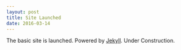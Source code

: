 ```yaml
---
layout: post
title: Site Launched
date: 2016-03-14
---
```


The basic site is launched. Powered by [Jekyll](http://jekyllrb.com). Under Construction.
